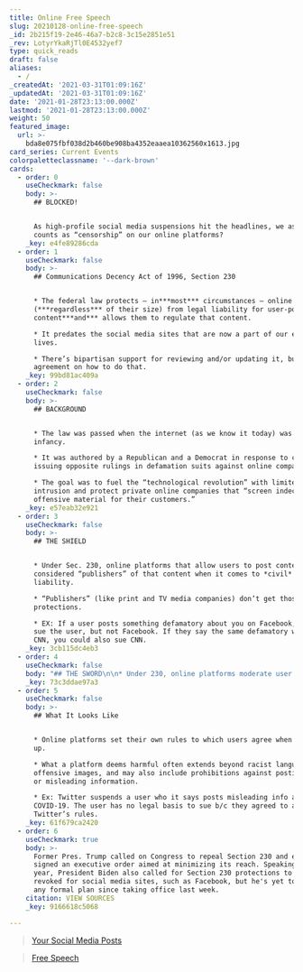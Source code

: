 ```yaml
---
title: Online Free Speech
slug: 20210128-online-free-speech
_id: 2b215f19-2e46-46a7-b2c8-3c15e2851e51
_rev: LotyrYkaRjTl0E4532yef7
type: quick_reads
draft: false
aliases:
  - /
_createdAt: '2021-03-31T01:09:16Z'
_updatedAt: '2021-03-31T01:09:16Z'
date: '2021-01-28T23:13:00.000Z'
lastmod: '2021-01-28T23:13:00.000Z'
weight: 50
featured_image:
  url: >-
    bda8e075fbf038d2b460be908ba4352eaaea10362560x1613.jpg
card_series: Current Events
colorpaletteclassname: '--dark-brown'
cards:
  - order: 0
    useCheckmark: false
    body: >-
      ## BLOCKED!


      As high-profile social media suspensions hit the headlines, we ask: What
      counts as “censorship” on our online platforms?
    _key: e4fe89286cda
  - order: 1
    useCheckmark: false
    body: >-
      ## Communications Decency Act of 1996, Section 230


      * The federal law protects – in***most*** circumstances – online platforms
      (***regardless*** of their size) from legal liability for user-posted
      content***and*** allows them to regulate that content.

      * It predates the social media sites that are now a part of our everyday
      lives.

      * There’s bipartisan support for reviewing and/or updating it, but little
      agreement on how to do that.
    _key: 99bd81ac409a
  - order: 2
    useCheckmark: false
    body: >-
      ## BACKGROUND


      * The law was passed when the internet (as we know it today) was in its
      infancy.

      * It was authored by a Republican and a Democrat in response to courts
      issuing opposite rulings in defamation suits against online companies.

      * The goal was to fuel the “technological revolution” with limited gov’t
      intrusion and protect private online companies that “screen indecency and
      offensive material for their customers.”
    _key: e57eab32e921
  - order: 3
    useCheckmark: false
    body: >-
      ## THE SHIELD


      * Under Sec. 230, online platforms that allow users to post content aren’t
      considered “publishers” of that content when it comes to *civil*
      liability.

      * “Publishers” (like print and TV media companies) don’t get those
      protections.

      * EX: If a user posts something defamatory about you on Facebook, you can
      sue the user, but not Facebook. If they say the same defamatory words on
      CNN, you could also sue CNN.
    _key: 3cb115dc4eb3
  - order: 4
    useCheckmark: false
    body: "## THE SWORD\n\n* Under 230, online platforms moderate user content mostly as they see fit.\n* It allows them to take “**_good faith_**” actions to restrict access to content they deem obscene, excessively violent, or “_otherwise objectionable,_\_**_whether or not such material is constitutionally protected_.**“\n* REMEMBER: The First Amendment protects us from censorship by the government – not private companies."
    _key: 73c3ddae97a3
  - order: 5
    useCheckmark: false
    body: >-
      ## What It Looks Like


      * Online platforms set their own rules to which users agree when they sign
      up.

      * What a platform deems harmful often extends beyond racist language or
      offensive images, and may also include prohibitions against posting false
      or misleading information.

      * Ex: Twitter suspends a user who it says posts misleading info about
      COVID-19. The user has no legal basis to sue b/c they agreed to abide by
      Twitter’s rules.
    _key: 61f679ca2420
  - order: 6
    useCheckmark: true
    body: >-
      Former Pres. Trump called on Congress to repeal Section 230 and even
      signed an executive order aimed at minimizing its reach. Speaking last
      year, President Biden also called for Section 230 protections to be
      revoked for social media sites, such as Facebook, but he's yet to present
      any formal plan since taking office last week.
    citation: VIEW SOURCES
    _key: 9166618c5068

---
```

> [Your Social Media Posts](https://smarthernews.com/your-social-media-posts/)





> [Free Speech](https://smarthernews.com/free-speech/)